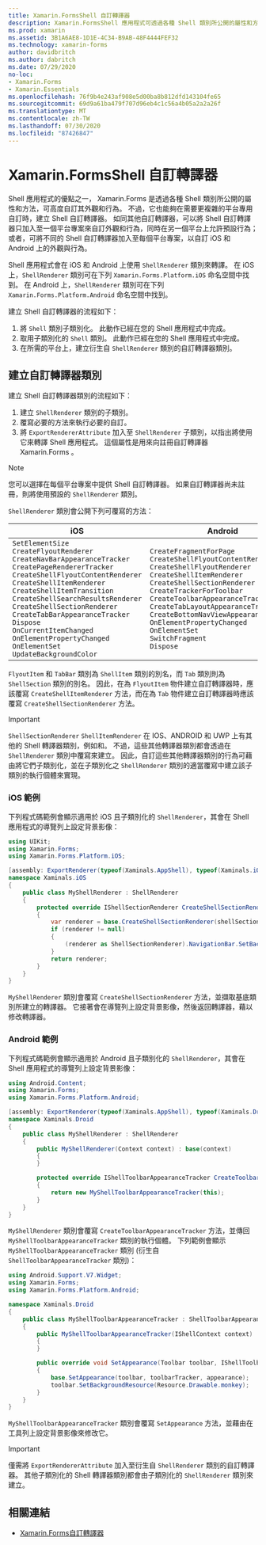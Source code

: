 ```yaml
---
title: Xamarin.FormsShell 自訂轉譯器
description: Xamarin.FormsShell 應用程式可透過各種 Shell 類別所公開的屬性和方法進行高度自訂。 不過，它也能夠在需要更複雜的平台專用自訂時，建立 Shell 自訂轉譯器。
ms.prod: xamarin
ms.assetid: 3B1A6AE8-1D1E-4C34-B9AB-48F4444FEF32
ms.technology: xamarin-forms
author: davidbritch
ms.author: dabritch
ms.date: 07/29/2020
no-loc:
- Xamarin.Forms
- Xamarin.Essentials
ms.openlocfilehash: 76f9b4e243af908e5d00ba8b812dfd143104fe65
ms.sourcegitcommit: 69d9a61ba479f707d96eb4c1c56a4b05a2a2a26f
ms.translationtype: MT
ms.contentlocale: zh-TW
ms.lasthandoff: 07/30/2020
ms.locfileid: "87426847"
---
```

# <a name="no-locxamarinforms-shell-custom-renderers"></a>Xamarin.FormsShell 自訂轉譯器

Shell 應用程式的優點之一， Xamarin.Forms 是透過各種 Shell 類別所公開的屬性和方法，可高度自訂其外觀和行為。 不過，它也能夠在需要更複雜的平台專用自訂時，建立 Shell 自訂轉譯器。 如同其他自訂轉譯器，可以將 Shell 自訂轉譯器只加入至一個平台專案來自訂外觀和行為，同時在另一個平台上允許預設行為；或者，可將不同的 Shell 自訂轉譯器加入至每個平台專案，以自訂 iOS 和 Android 上的外觀與行為。

Shell 應用程式會在 iOS 和 Android 上使用 `ShellRenderer` 類別來轉譯。 在 iOS 上，`ShellRenderer` 類別可在下列 `Xamarin.Forms.Platform.iOS` 命名空間中找到。 在 Android 上，`ShellRenderer` 類別可在下列 `Xamarin.Forms.Platform.Android` 命名空間中找到。

建立 Shell 自訂轉譯器的流程如下：

1. 將 `Shell` 類別子類別化。 此動作已經在您的 Shell 應用程式中完成。
1. 取用子類別化的 `Shell` 類別。 此動作已經在您的 Shell 應用程式中完成。
1. 在所需的平台上，建立衍生自 `ShellRenderer` 類別的自訂轉譯器類別。

## <a name="create-a-custom-renderer-class"></a>建立自訂轉譯器類別

建立 Shell 自訂轉譯器類別的流程如下：

1. 建立 `ShellRenderer` 類別的子類別。
1. 覆寫必要的方法來執行必要的自訂。
1. 將 `ExportRendererAttribute` 加入至 `ShellRenderer` 子類別，以指出將使用它來轉譯 Shell 應用程式。 這個屬性是用來向註冊自訂轉譯器 Xamarin.Forms 。

> [!NOTE]
> 您可以選擇在每個平台專案中提供 Shell 自訂轉譯器。 如果自訂轉譯器尚未註冊，則將使用預設的 `ShellRenderer` 類別。

`ShellRenderer` 類別會公開下列可覆寫的方法：

| iOS | Android | UWP |
| --- | --- | --- |
| `SetElementSize`<br />`CreateFlyoutRenderer`<br />`CreateNavBarAppearanceTracker`<br />`CreatePageRendererTracker`<br />`CreateShellFlyoutContentRenderer`<br />`CreateShellItemRenderer`<br />`CreateShellItemTransition`<br />`CreateShellSearchResultsRenderer`<br />`CreateShellSectionRenderer`<br />`CreateTabBarAppearanceTracker`<br />`Dispose`<br />`OnCurrentItemChanged`<br />`OnElementPropertyChanged`<br />`OnElementSet`<br />`UpdateBackgroundColor` | `CreateFragmentForPage`<br />`CreateShellFlyoutContentRenderer`<br />`CreateShellFlyoutRenderer`<br />`CreateShellItemRenderer`<br />`CreateShellSectionRenderer`<br />`CreateTrackerForToolbar`<br />`CreateToolbarAppearanceTracker`<br />`CreateTabLayoutAppearanceTracker`<br />`CreateBottomNavViewAppearanceTracker`<br />`OnElementPropertyChanged`<br />`OnElementSet`<br />`SwitchFragment`<br />`Dispose` | `CreateShellFlyoutTemplateSelector`<br />`CreateShellHeaderRenderer`<br />`CreateShellItemRenderer`<br />`CreateShellSectionRenderer`<br />`OnElementPropertyChanged`<br />`OnElementSet`<br />`UpdateFlyoutBackdropColor`<br />`UpdateFlyoutBackgroundColor` |

`FlyoutItem` 和 `TabBar` 類別為 `ShellItem` 類別的別名，而 `Tab` 類別則為 `ShellSection` 類別的別名。 因此，在為 `FlyoutItem` 物件建立自訂轉譯器時，應該覆寫 `CreateShellItemRenderer` 方法，而在為 `Tab` 物件建立自訂轉譯器時應該覆寫 `CreateShellSectionRenderer` 方法。

> [!IMPORTANT]
> `ShellSectionRenderer` `ShellItemRenderer` 在 IOS、ANDROID 和 UWP 上有其他的 Shell 轉譯器類別，例如和。 不過，這些其他轉譯器類別都會透過在 `ShellRenderer` 類別中覆寫來建立。 因此，自訂這些其他轉譯器類別的行為可藉由將它們子類別化，並在子類別化之 `ShellRenderer` 類別的適當覆寫中建立該子類別的執行個體來實現。

### <a name="ios-example"></a>iOS 範例

下列程式碼範例會顯示適用於 iOS 且子類別化的 `ShellRenderer`，其會在 Shell 應用程式的導覽列上設定背景影像：

```csharp
using UIKit;
using Xamarin.Forms;
using Xamarin.Forms.Platform.iOS;

[assembly: ExportRenderer(typeof(Xaminals.AppShell), typeof(Xaminals.iOS.MyShellRenderer))]
namespace Xaminals.iOS
{
    public class MyShellRenderer : ShellRenderer
    {
        protected override IShellSectionRenderer CreateShellSectionRenderer(ShellSection shellSection)
        {
            var renderer = base.CreateShellSectionRenderer(shellSection);
            if (renderer != null)
            {
                (renderer as ShellSectionRenderer).NavigationBar.SetBackgroundImage(UIImage.FromFile("monkey.png"), UIBarMetrics.Default);
            }
            return renderer;
        }
    }
}
```

`MyShellRenderer` 類別會覆寫 `CreateShellSectionRenderer` 方法，並擷取基底類別所建立的轉譯器。 它接著會在導覽列上設定背景影像，然後返回轉譯器，藉以修改轉譯器。

### <a name="android-example"></a>Android 範例

下列程式碼範例會顯示適用於 Android 且子類別化的 `ShellRenderer`，其會在 Shell 應用程式的導覽列上設定背景影像：

```csharp
using Android.Content;
using Xamarin.Forms;
using Xamarin.Forms.Platform.Android;

[assembly: ExportRenderer(typeof(Xaminals.AppShell), typeof(Xaminals.Droid.MyShellRenderer))]
namespace Xaminals.Droid
{
    public class MyShellRenderer : ShellRenderer
    {
        public MyShellRenderer(Context context) : base(context)
        {
        }

        protected override IShellToolbarAppearanceTracker CreateToolbarAppearanceTracker()
        {
            return new MyShellToolbarAppearanceTracker(this);
        }
    }
}
```

`MyShellRenderer` 類別會覆寫 `CreateToolbarAppearanceTracker` 方法，並傳回 `MyShellToolbarAppearanceTracker` 類別的執行個體。 下列範例會顯示 `MyShellToolbarAppearanceTracker` 類別 (衍生自 `ShellToolbarAppearanceTracker` 類別)：

```csharp
using Android.Support.V7.Widget;
using Xamarin.Forms;
using Xamarin.Forms.Platform.Android;

namespace Xaminals.Droid
{
    public class MyShellToolbarAppearanceTracker : ShellToolbarAppearanceTracker
    {
        public MyShellToolbarAppearanceTracker(IShellContext context) : base(context)
        {
        }

        public override void SetAppearance(Toolbar toolbar, IShellToolbarTracker toolbarTracker, ShellAppearance appearance)
        {
            base.SetAppearance(toolbar, toolbarTracker, appearance);
            toolbar.SetBackgroundResource(Resource.Drawable.monkey);
        }
    }
}
```

`MyShellToolbarAppearanceTracker` 類別會覆寫 `SetAppearance` 方法，並藉由在工具列上設定背景影像來修改它。

> [!IMPORTANT]
> 僅需將 `ExportRendererAttribute` 加入至衍生自 `ShellRenderer` 類別的自訂轉譯器。 其他子類別化的 Shell 轉譯器類別都會由子類別化的 `ShellRenderer` 類別來建立。

## <a name="related-links"></a>相關連結

- [Xamarin.Forms自訂轉譯器](~/xamarin-forms/app-fundamentals/custom-renderer/index.md)
